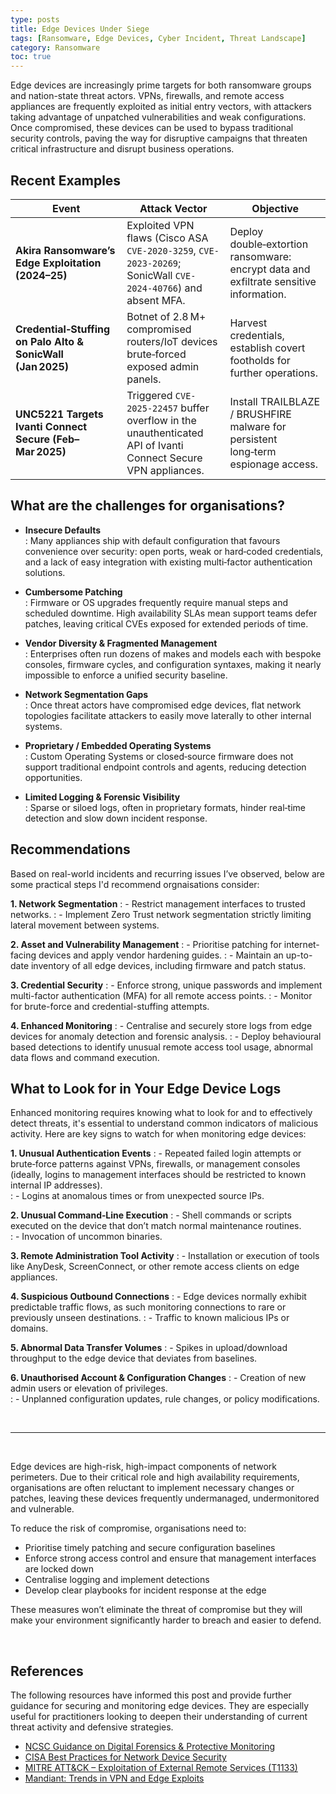 ```yaml
---
type: posts
title: Edge Devices Under Siege
tags: [Ransomware, Edge Devices, Cyber Incident, Threat Landscape]
category: Ransomware
toc: true
---
```


Edge devices are increasingly prime targets for both ransomware groups and nation-state threat actors. VPNs, firewalls, and remote access appliances are frequently exploited as initial entry vectors, with attackers taking advantage of unpatched vulnerabilities and weak configurations. Once compromised, these devices can be used to bypass traditional security controls, paving the way for disruptive campaigns that threaten critical infrastructure and disrupt business operations.


	
## Recent Examples


| Event                                          | Attack Vector                                                                                                                  | Objective                                                                                                          |
|---------------------------------------------------|----------------------------------------------------------------------------------------------------------------------|--------------------------------------------------------------------------------------------------------------------|
| **Akira Ransomware’s Edge Exploitation (2024–25)**| Exploited VPN flaws (Cisco ASA `CVE-2020-3259`, `CVE-2023-20269`; SonicWall `CVE-2024-40766`) and absent MFA.      | Deploy double‑extortion ransomware: encrypt data and exfiltrate sensitive information.                             |
| **Credential‑Stuffing on Palo Alto & SonicWall (Jan 2025)** | Botnet of 2.8 M+ compromised routers/IoT devices brute‑forced exposed admin panels.                                   | Harvest credentials, establish covert footholds for further operations.                                             |
| **UNC5221 Targets Ivanti Connect Secure (Feb–Mar 2025)** | Triggered `CVE-2025-22457` buffer overflow in the unauthenticated API of Ivanti Connect Secure VPN appliances.       | Install TRAILBLAZE / BRUSHFIRE malware for persistent long‑term espionage access.                                    |

## What are the challenges for organisations?

- **Insecure Defaults**  
: Many appliances ship with default configuration that favours convenience over security: open ports, weak or hard‑coded credentials, and a lack of easy integration with existing multi‑factor authentication solutions.

- **Cumbersome Patching**  
: Firmware or OS upgrades frequently require manual steps and scheduled downtime. High availability SLAs mean support teams defer patches, leaving critical CVEs exposed for extended periods of time.

- **Vendor Diversity & Fragmented Management**  
: Enterprises often run dozens of makes and models each with bespoke consoles, firmware cycles, and configuration syntaxes, making it nearly impossible to enforce a unified security baseline.

- **Network Segmentation Gaps**  
: Once threat actors have compromised edge devices, flat network topologies facilitate attackers to easily move laterally to other internal systems.

- **Proprietary / Embedded Operating Systems**  
: Custom Operating Systems or closed‑source firmware does not support traditional endpoint controls and agents, reducing detection opportunities.

- **Limited Logging & Forensic Visibility**  
: Sparse or siloed logs, often in proprietary formats, hinder real‑time detection and slow down incident response.



## Recommendations
Based on real-world incidents and recurring issues I’ve observed, below are some practical steps I'd recommend orgnaisations consider:

**1. Network Segmentation**
: - Restrict management interfaces to trusted networks.
: - Implement Zero Trust network segmentation strictly limiting lateral movement between systems.

**2. Asset and Vulnerability Management**
: - Prioritise patching for internet-facing devices and apply vendor hardening guides.
: - Maintain an up-to-date inventory of all edge devices, including firmware and patch status.

**3. Credential Security**
: - Enforce strong, unique passwords and implement multi-factor authentication (MFA) for all remote access points.
: - Monitor for brute-force and credential-stuffing attempts.

**4. Enhanced Monitoring**
: - Centralise and securely store logs from edge devices for anomaly detection and forensic analysis.
: - Deploy behavioural based detections to identify unusual remote access tool usage, abnormal data flows and command execution.




## What to Look for in Your Edge Device Logs
Enhanced monitoring requires knowing what to look for and to effectively detect threats, it's essential to understand common indicators of malicious activity. Here are key signs to watch for when monitoring edge devices:

**1. Unusual Authentication Events**
: - Repeated failed login attempts or brute‐force patterns against VPNs, firewalls, or management consoles (ideally, logins to management interfaces should be restricted to known internal IP addresses).  
: - Logins at anomalous times or from unexpected source IPs.



**2. Unusual Command‐Line Execution**
: - Shell commands or scripts executed on the device that don’t match normal maintenance routines.  
: - Invocation of uncommon binaries. 



**3. Remote Administration Tool Activity**
: - Installation or execution of tools like AnyDesk, ScreenConnect, or other remote access clients on edge appliances.



**4. Suspicious Outbound Connections**
: - Edge devices normally exhibit predictable traffic flows, as such monitoring connections to rare or previously unseen destinations.
: - Traffic to known malicious IPs or domains.



**5. Abnormal Data Transfer Volumes**
: - Spikes in upload/download throughput to the edge device that deviates from baselines.



**6. Unauthorised Account & Configuration Changes**
: - Creation of new admin users or elevation of privileges.  
: - Unplanned configuration updates, rule changes, or policy modifications.

<br />

---

<br /> 

Edge devices are high-risk, high-impact components of network perimeters. Due to their critical role and high availability requirements, organisations are often reluctant to implement necessary changes or patches, leaving these devices frequently undermanaged, undermonitored and vulnerable.

To reduce the risk of compromise, organisations need to:
- Prioritise timely patching and secure configuration baselines
- Enforce strong access control and ensure that management interfaces are locked down
- Centralise logging and implement detections  
- Develop clear playbooks for incident response at the edge

These measures won’t eliminate the threat of compromise but they will make your environment significantly harder to breach and easier to defend.


<br />


## References 
The following resources have informed this post and provide further guidance for securing and monitoring edge devices. They are especially useful for practitioners looking to deepen their understanding of current threat activity and defensive strategies.

- [NCSC Guidance on Digital Forensics & Protective Monitoring](https://www.ncsc.gov.uk/guidance/guidance-on-digital-forensics-protective-monitoring)
- [CISA Best Practices for Network Device Security](https://www.cisa.gov/news-events/alerts/2021/09/22/cisa-releases-best-practices-securing-network-infrastructure-devices)
- [MITRE ATT&CK – Exploitation of External Remote Services (T1133)](https://attack.mitre.org/techniques/T1133/)
- [Mandiant: Trends in VPN and Edge Exploits](https://www.mandiant.com/resources/blog)

